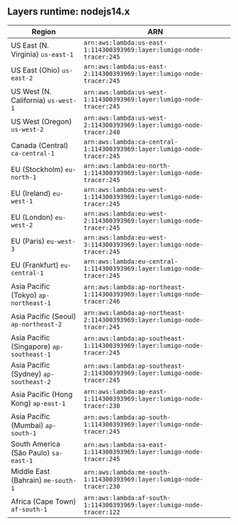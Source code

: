 Layers runtime: nodejs14.x
----
| Region | ARN |
| --- | --- |
|US East (N. Virginia)  `us-east-1`|`arn:aws:lambda:us-east-1:114300393969:layer:lumigo-node-tracer:245`|
|US East (Ohio)  `us-east-2`|`arn:aws:lambda:us-east-2:114300393969:layer:lumigo-node-tracer:245`|
|US West (N. California)  `us-west-1`|`arn:aws:lambda:us-west-1:114300393969:layer:lumigo-node-tracer:245`|
|US West (Oregon)  `us-west-2`|`arn:aws:lambda:us-west-2:114300393969:layer:lumigo-node-tracer:248`|
|Canada (Central)  `ca-central-1`|`arn:aws:lambda:ca-central-1:114300393969:layer:lumigo-node-tracer:245`|
|EU (Stockholm)  `eu-north-1`|`arn:aws:lambda:eu-north-1:114300393969:layer:lumigo-node-tracer:245`|
|EU (Ireland)  `eu-west-1`|`arn:aws:lambda:eu-west-1:114300393969:layer:lumigo-node-tracer:245`|
|EU (London)  `eu-west-2`|`arn:aws:lambda:eu-west-2:114300393969:layer:lumigo-node-tracer:245`|
|EU (Paris)  `eu-west-3`|`arn:aws:lambda:eu-west-3:114300393969:layer:lumigo-node-tracer:245`|
|EU (Frankfurt)  `eu-central-1`|`arn:aws:lambda:eu-central-1:114300393969:layer:lumigo-node-tracer:245`|
|Asia Pacific (Tokyo)  `ap-northeast-1`|`arn:aws:lambda:ap-northeast-1:114300393969:layer:lumigo-node-tracer:246`|
|Asia Pacific (Seoul)  `ap-northeast-2`|`arn:aws:lambda:ap-northeast-2:114300393969:layer:lumigo-node-tracer:245`|
|Asia Pacific (Singapore)  `ap-southeast-1`|`arn:aws:lambda:ap-southeast-1:114300393969:layer:lumigo-node-tracer:245`|
|Asia Pacific (Sydney)  `ap-southeast-2`|`arn:aws:lambda:ap-southeast-2:114300393969:layer:lumigo-node-tracer:245`|
|Asia Pacific (Hong Kong)  `ap-east-1`|`arn:aws:lambda:ap-east-1:114300393969:layer:lumigo-node-tracer:230`|
|Asia Pacific (Mumbai)  `ap-south-1`|`arn:aws:lambda:ap-south-1:114300393969:layer:lumigo-node-tracer:245`|
|South America (São Paulo)  `sa-east-1`|`arn:aws:lambda:sa-east-1:114300393969:layer:lumigo-node-tracer:245`|
|Middle East (Bahrain)  `me-south-1`|`arn:aws:lambda:me-south-1:114300393969:layer:lumigo-node-tracer:230`|
|Africa (Cape Town)  `af-south-1`|`arn:aws:lambda:af-south-1:114300393969:layer:lumigo-node-tracer:122`|
